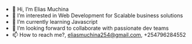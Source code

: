 - 👋 Hi, I’m Elias Muchina
- 👀 I’m interested in Web Development for Scalable business solutions
- 🌱 I’m currently learning Javascript
- 💞️ I’m looking forward to collaborate with passionate dev teams 
- 📫 How to reach me?, eliasmuchina254@gmail.com, +254796284552

<!---
elii254/elii254 is a ✨ special ✨ repository because its `README.md` (this file) appears on your GitHub profile.
You can click the Preview link to take a look at your changes.
--->
